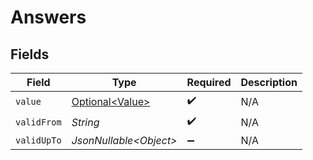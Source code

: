 # Answers


## Fields

| Field                                                | Type                                                 | Required                                             | Description                                          |
| ---------------------------------------------------- | ---------------------------------------------------- | ---------------------------------------------------- | ---------------------------------------------------- |
| `value`                                              | [Optional\<Value>](../../models/operations/Value.md) | :heavy_check_mark:                                   | N/A                                                  |
| `validFrom`                                          | *String*                                             | :heavy_check_mark:                                   | N/A                                                  |
| `validUpTo`                                          | *JsonNullable\<Object>*                              | :heavy_minus_sign:                                   | N/A                                                  |